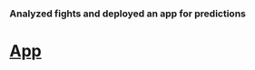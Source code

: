 ### Analyzed fights and deployed an app for predictions

# [App](https://share.streamlit.io/gabriele-frattini/fight-prediction/main/app.py)
